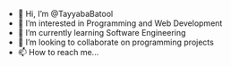 - 👋 Hi, I’m @TayyabaBatool
- 👀 I’m interested in Programming and Web Development
- 🌱 I’m currently learning Software Engineering
- 💞️ I’m looking to collaborate on programming projects
- 📫 How to reach me...

<!---
TayyabaBatool/TayyabaBatool is a ✨ special ✨ repository because its `README.md` (this file) appears on your GitHub profile.
You can click the Preview link to take a look at your changes.
--->
